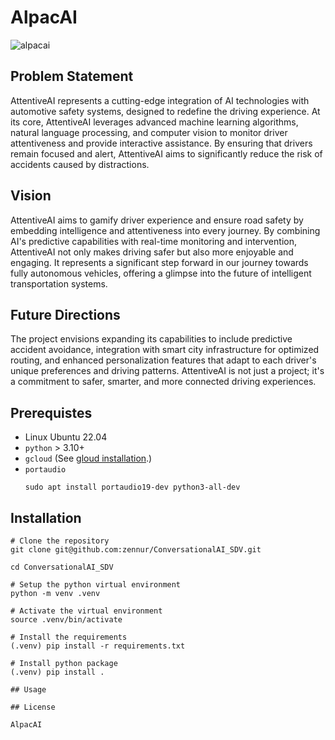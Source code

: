 # AlpacAI

![alpacai](https://github.com/zennur/ConversationalAI_SDV/assets/7806017/abd3d0f3-c75c-47e3-ab3c-1b06aa6f8a7d)

## Problem Statement

AttentiveAI represents a cutting-edge integration of AI technologies with automotive safety systems, designed to redefine the driving experience. At its core, AttentiveAI leverages advanced machine learning algorithms, natural language processing, and computer vision to monitor driver attentiveness and provide interactive assistance. By ensuring that drivers remain focused and alert, AttentiveAI aims to significantly reduce the risk of accidents caused by distractions.

## Vision

AttentiveAI aims to gamify driver experience and ensure road safety by embedding intelligence and attentiveness into every journey. By combining AI's predictive capabilities with real-time monitoring and intervention, AttentiveAI not only makes driving safer but also more enjoyable and engaging. It represents a significant step forward in our journey towards fully autonomous vehicles, offering a glimpse into the future of intelligent transportation systems.

## Future Directions
The project envisions expanding its capabilities to include predictive accident avoidance, integration with smart city infrastructure for optimized routing, and enhanced personalization features that adapt to each driver's unique preferences and driving patterns. AttentiveAI is not just a project; it's a commitment to safer, smarter, and more connected driving experiences.


## Prerequistes
* Linux Ubuntu 22.04
* `python` > 3.10+
* `gcloud` (See [gloud installation](https://cloud.google.com/sdk/docs/install?hl=de#deb).)
* `portaudio`  
  ```commandline
  sudo apt install portaudio19-dev python3-all-dev
  ```
## Installation

```shell
# Clone the repository
git clone git@github.com:zennur/ConversationalAI_SDV.git

cd ConversationalAI_SDV

# Setup the python virtual environment
python -m venv .venv

# Activate the virtual environment
source .venv/bin/activate

# Install the requirements
(.venv) pip install -r requirements.txt

# Install python package
(.venv) pip install .

## Usage

## License

AlpacAI
